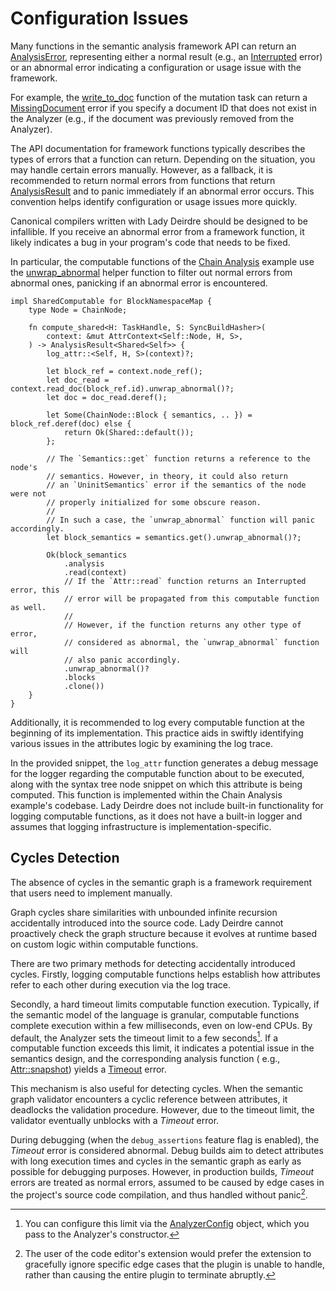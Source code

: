<!------------------------------------------------------------------------------
  This file is a part of the "Lady Deirdre" work,
  a compiler front-end foundation technology.

  This work is proprietary software with source-available code.

  To copy, use, distribute, and contribute to this work, you must agree to
  the terms of the General License Agreement:

  https://github.com/Eliah-Lakhin/lady-deirdre/blob/master/EULA.md.

  The agreement grants you a Commercial-Limited License that gives you
  the right to use my work in non-commercial and limited commercial products
  with a total gross revenue cap. To remove this commercial limit for one of
  your products, you must acquire an Unrestricted Commercial License.

  If you contribute to the source code, documentation, or related materials
  of this work, you must assign these changes to me. Contributions are
  governed by the "Derivative Work" section of the General License
  Agreement.

  Copying the work in parts is strictly forbidden, except as permitted under
  the terms of the General License Agreement.

  If you do not or cannot agree to the terms of this Agreement,
  do not use this work.

  This work is provided "as is" without any warranties, express or implied,
  except to the extent that such disclaimers are held to be legally invalid.

  Copyright (c) 2024 Ilya Lakhin (Илья Александрович Лахин).
  All rights reserved.
------------------------------------------------------------------------------->

# Configuration Issues

Many functions in the semantic analysis framework API can return
an [AnalysisError](https://docs.rs/lady-deirdre/2.0.0/lady_deirdre/analysis/enum.AnalysisError.html),
representing either a normal result (e.g.,
an [Interrupted](https://docs.rs/lady-deirdre/2.0.0/lady_deirdre/analysis/enum.AnalysisError.html#variant.Interrupted)
error) or an abnormal error indicating a configuration or usage issue with the
framework.

For example,
the [write_to_doc](https://docs.rs/lady-deirdre/2.0.0/lady_deirdre/analysis/trait.MutationAccess.html#method.write_to_doc)
function of the mutation task can return
a [MissingDocument](https://docs.rs/lady-deirdre/2.0.0/lady_deirdre/analysis/enum.AnalysisError.html#variant.MissingDocument)
error if you specify a document ID that does not exist in the Analyzer (e.g., if
the document was previously removed from the Analyzer).

The API documentation for framework functions typically describes the types of
errors that a function can return. Depending on the situation, you may handle
certain errors manually. However, as a fallback, it is recommended to return
normal errors from functions that
return [AnalysisResult](https://docs.rs/lady-deirdre/2.0.0/lady_deirdre/analysis/type.AnalysisResult.html)
and to panic immediately if an abnormal error occurs. This convention helps
identify configuration or usage issues more quickly.

Canonical compilers written with Lady Deirdre should be designed to be
infallible. If you receive an abnormal error from a framework function, it
likely indicates a bug in your program's code that needs to be fixed.

In particular, the computable functions of the [Chain Analysis](todo) example
use
the [unwrap_abnormal](https://docs.rs/lady-deirdre/2.0.0/lady_deirdre/analysis/type.AnalysisResult.html#method.unwrap_abnormal)
helper function to filter out normal errors from abnormal ones, panicking if an
abnormal error is encountered.

```rust,noplayground
impl SharedComputable for BlockNamespaceMap {
    type Node = ChainNode;

    fn compute_shared<H: TaskHandle, S: SyncBuildHasher>(
        context: &mut AttrContext<Self::Node, H, S>,
    ) -> AnalysisResult<Shared<Self>> {
        log_attr::<Self, H, S>(context)?;

        let block_ref = context.node_ref();
        let doc_read = context.read_doc(block_ref.id).unwrap_abnormal()?;
        let doc = doc_read.deref();

        let Some(ChainNode::Block { semantics, .. }) = block_ref.deref(doc) else {
            return Ok(Shared::default());
        };

        // The `Semantics::get` function returns a reference to the node's
        // semantics. However, in theory, it could also return
        // an `UninitSemantics` error if the semantics of the node were not
        // properly initialized for some obscure reason.
        //
        // In such a case, the `unwrap_abnormal` function will panic accordingly.
        let block_semantics = semantics.get().unwrap_abnormal()?;

        Ok(block_semantics
            .analysis
            .read(context)
            // If the `Attr::read` function returns an Interrupted error, this
            // error will be propagated from this computable function as well.
            //
            // However, if the function returns any other type of error,
            // considered as abnormal, the `unwrap_abnormal` function will
            // also panic accordingly.
            .unwrap_abnormal()?
            .blocks
            .clone())
    }
}
```

Additionally, it is recommended to log every computable function at the
beginning of its implementation. This practice aids in swiftly identifying
various issues in the attributes logic by examining the log trace.

In the provided snippet, the `log_attr` function generates a debug message for
the logger regarding the computable function about to be executed, along with
the syntax tree node snippet on which this attribute is being computed. This
function is implemented within the Chain Analysis example's codebase. Lady
Deirdre does not include built-in functionality for logging computable
functions, as it does not have a built-in logger and assumes that logging
infrastructure is implementation-specific.

## Cycles Detection

The absence of cycles in the semantic graph is a framework requirement that
users need to implement manually.

Graph cycles share similarities with unbounded infinite recursion accidentally
introduced into the source code. Lady Deirdre cannot proactively check the graph
structure because it evolves at runtime based on custom logic within computable
functions.

There are two primary methods for detecting accidentally introduced cycles.
Firstly, logging computable functions helps establish how attributes refer to
each other during execution via the log trace.

Secondly, a hard timeout limits computable function execution. Typically, if the
semantic model of the language is granular, computable functions complete
execution within a few milliseconds, even on low-end CPUs. By default, the
Analyzer sets the timeout limit to a few seconds[^timeoutlimit]. If a computable
function exceeds this limit, it indicates a potential issue in the semantics
design, and the corresponding analysis function (
e.g., [Attr::snapshot](https://docs.rs/lady-deirdre/2.0.0/lady_deirdre/analysis/struct.Attr.html#method.snapshot))
yields
a [Timeout](https://docs.rs/lady-deirdre/2.0.0/lady_deirdre/analysis/enum.AnalysisError.html#variant.Timeout)
error.

This mechanism is also useful for detecting cycles. When the semantic graph
validator encounters a cyclic reference between attributes, it deadlocks the
validation procedure. However, due to the timeout limit, the validator
eventually unblocks with a *Timeout* error.

During debugging (when the `debug_assertions` feature flag is enabled), the
*Timeout* error is considered abnormal. Debug builds aim to detect attributes
with long execution times and cycles in the semantic graph as early as possible
for debugging purposes. However, in production builds, *Timeout* errors are
treated as normal errors, assumed to be caused by edge cases in the project's
source code compilation, and thus handled without panic[^timoutpanic].

[^timeoutlimit]: You can configure this limit via
the [AnalyzerConfig](https://docs.rs/lady-deirdre/2.0.0/lady_deirdre/analysis/struct.AnalyzerConfig.html)
object, which you pass to the Analyzer's constructor.

[^timoutpanic]: The user of the code editor's extension would prefer the
extension to gracefully ignore specific edge cases that the plugin is unable to
handle, rather than causing the entire plugin to terminate abruptly.
